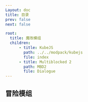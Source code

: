 ```yaml
---
Layout: doc
title: 目录
prev: false
next: false

root:
  title: 魔改模组
  children:
      - title: KubeJS
        path: ../../modpack/kubejs
        file: index
      - title: Multiblocked 2
        path: MBD2
        file: Dialogue
---
```

## 冒险模组